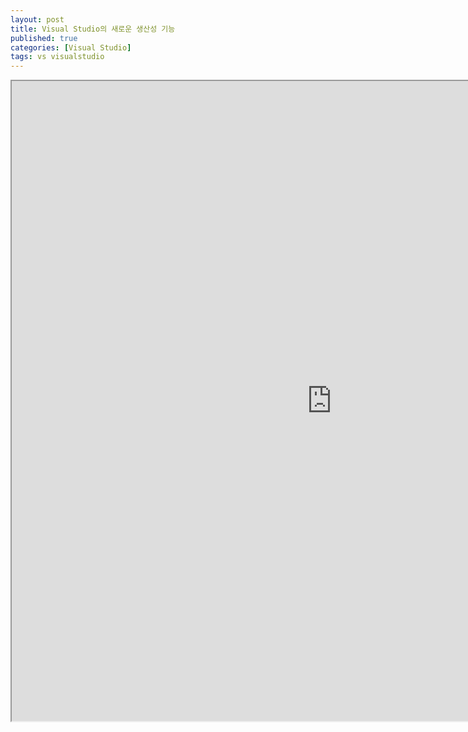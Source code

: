 ```yaml
---
layout: post
title: Visual Studio의 새로운 생산성 기능
published: true
categories: [Visual Studio]
tags: vs visualstudio
---
```

<iframe width="1024" height="1024" src="https://docs.google.com/document/d/e/2PACX-1vTFg-bDiBWKSwkueR7UvfuAMhDRF9h-zLESCpCfJcleZlR4uNBrol_bOGeRN5Q6S7_l0EAozlgEncZG/pub?embedded=true"></iframe>      
  

